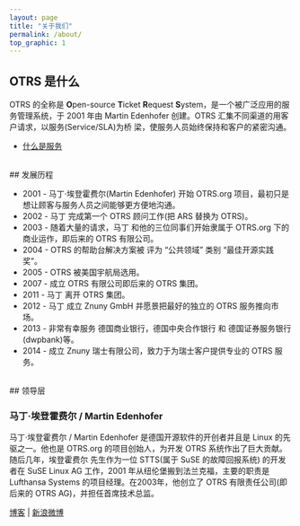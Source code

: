 ```yaml
---
layout: page
title: "关于我们"
permalink: /about/
top_graphic: 1
---
```

## OTRS 是什么

OTRS 的全称是 <strong>O</strong>pen-source <strong>T</strong>icket <strong>R</strong>equest <strong>S</strong>ystem，是一个被广泛应用的服务管理系统，于 2001 年由 Martin&nbsp;Edenhofer 创建。OTRS 汇集不同渠道的用客户请求，以服务(Service/SLA)为桥
梁，使服务人员始终保持和客户的紧密沟通。

- [什么是服务](/docs/faq/#what-is-service-and-SLA)

<br/>
## 发展历程

* 2001 - 马丁·埃登霍费尔(Martin Edenhofer) 开始 OTRS.org 项目，最初只是想让顾客与服务人员之间能够更方便地沟通。
* 2002 - 马丁 完成第一个 OTRS 顾问工作(把 ARS 替换为 OTRS)。
* 2003 - 随着大量的请求，马丁 和他的三位同事们开始隶属于 OTRS.org 下的商业运作，即后来的 OTRS 有限公司。
* 2004 - OTRS 的帮助台解决方案被 <Muelheim an der Ruhr> 评为 “公共领域” 类别 “最佳开源实践奖”。
* 2005 - OTRS 被美国宇航局选用。
* 2007 - 成立 OTRS 有限公司即后来的 OTRS 集团。
* 2011 - 马丁 离开 OTRS 集团。
* 2012 - 马丁 成立 Znuny GmbH 并愿景把最好的独立的 OTRS 服务推向市场。
* 2013 - 非常有幸服务 德国商业银行，德国中央合作银行 和 德国证券服务银行(dwpbank)等。
* 2014 - 成立 Znuny 瑞士有限公司，致力于为瑞士客户提供专业的 OTRS 服务。

<br/>
## 领导层

### 马丁·埃登霍费尔 / Martin Edenhofer

马丁·埃登霍费尔 / Martin Edenhofer 是德国开源软件的开创者并且是 Linux 的先驱之一。他也是 OTRS.org 的项目创始人，为开发 OTRS 系统作出了巨大贡献。随后几年，埃登霍费尔 先生作为一位 STTS(属于 SuSE 的故障回报系统) 的开发者在 SuSE Linux AG 工作，2001 年从纽伦堡搬到法兰克福，主要的职责是 Lufthansa Systems 的项目经理。在2003年，他创立了 OTRS 有限责任公司(即后来的 OTRS AG)，并担任首席技术总监。

[博客](https://martin.org.cn/) | 
[新浪微博](http://weibo.com/otrs)
